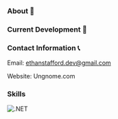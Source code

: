 ### About 👋

### Current Development 🚧
 

### Contact Information 📞
Email: ethanstafford.dev@gmail.com

Website: Ungnome.com

### Skills
![.NET](https://img.shields.io/badge/4.8-blue?logo=dotnet&logoColor=white&labelColor=gray)

